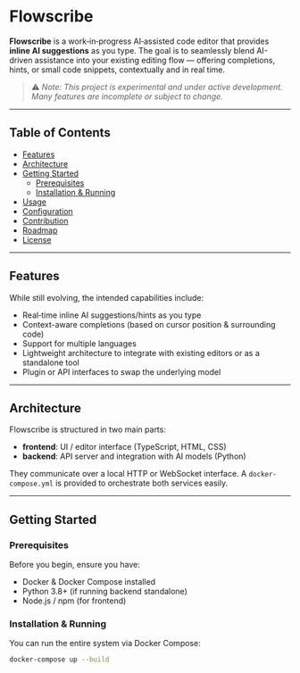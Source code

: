 # Flowscribe

**Flowscribe** is a work‑in‑progress AI‑assisted code editor that provides **inline AI suggestions** as you type. The goal is to seamlessly blend AI-driven assistance into your existing editing flow — offering completions, hints, or small code snippets, contextually and in real time.

> ⚠️ *Note: This project is experimental and under active development. Many features are incomplete or subject to change.*

---

## Table of Contents

- [Features](#features)  
- [Architecture](#architecture)  
- [Getting Started](#getting-started)  
  - [Prerequisites](#prerequisites)  
  - [Installation & Running](#installation--running)  
- [Usage](#usage)  
- [Configuration](#configuration)  
- [Contribution](#contribution)  
- [Roadmap](#roadmap)  
- [License](#license)

---

## Features

While still evolving, the intended capabilities include:

- Real‑time inline AI suggestions/hints as you type  
- Context-aware completions (based on cursor position & surrounding code)  
- Support for multiple languages  
- Lightweight architecture to integrate with existing editors or as a standalone tool  
- Plugin or API interfaces to swap the underlying model

---

## Architecture

Flowscribe is structured in two main parts:

- **frontend**: UI / editor interface (TypeScript, HTML, CSS)  
- **backend**: API server and integration with AI models (Python)  

They communicate over a local HTTP or WebSocket interface. A `docker-compose.yml` is provided to orchestrate both services easily.

---

## Getting Started

### Prerequisites

Before you begin, ensure you have:

- Docker & Docker Compose installed  
- Python 3.8+ (if running backend standalone)  
- Node.js / npm (for frontend)  

### Installation & Running

You can run the entire system via Docker Compose:

```sh
docker-compose up --build
